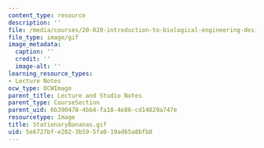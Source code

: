 ```yaml
---
content_type: resource
description: ''
file: /media/courses/20-020-introduction-to-biological-engineering-design-spring-2009/5e6727bfe2023b595fa019ad65a8bfb8_StationaryBananas.gif
file_type: image/gif
image_metadata:
  caption: ''
  credit: ''
  image-alt: ''
learning_resource_types:
- Lecture Notes
ocw_type: OCWImage
parent_title: Lecture and Studio Notes
parent_type: CourseSection
parent_uid: 6b390478-4bb4-fa18-4e86-cd14829a747e
resourcetype: Image
title: StationaryBananas.gif
uid: 5e6727bf-e202-3b59-5fa0-19ad65a8bfb8
---
```

